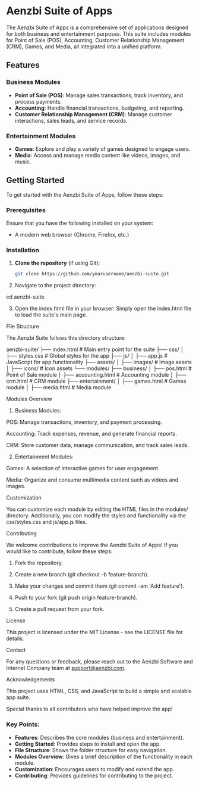 # Aenzbi Suite of Apps

The Aenzbi Suite of Apps is a comprehensive set of applications designed for both business and entertainment purposes. This suite includes modules for Point of Sale (POS), Accounting, Customer Relationship Management (CRM), Games, and Media, all integrated into a unified platform.

## Features

### Business Modules
- **Point of Sale (POS)**: Manage sales transactions, track inventory, and process payments.
- **Accounting**: Handle financial transactions, budgeting, and reporting.
- **Customer Relationship Management (CRM)**: Manage customer interactions, sales leads, and service records.

### Entertainment Modules
- **Games**: Explore and play a variety of games designed to engage users.
- **Media**: Access and manage media content like videos, images, and music.

## Getting Started

To get started with the Aenzbi Suite of Apps, follow these steps:

### Prerequisites
Ensure that you have the following installed on your system:
- A modern web browser (Chrome, Firefox, etc.)

### Installation

1. **Clone the repository** (if using Git):
   ```bash
   git clone https://github.com/yourusername/aenzbi-suite.git

2. Navigate to the project directory:

cd aenzbi-suite


3. Open the index.html file in your browser: Simply open the index.html file to load the suite's main page.



File Structure

The Aenzbi Suite follows this directory structure:

aenzbi-suite/
├── index.html                # Main entry point for the suite
├── css/
│   ├── styles.css            # Global styles for the app
├── js/
│   ├── app.js                # JavaScript for app functionality
├── assets/
│   ├── images/               # Image assets
│   ├── icons/                # Icon assets
└── modules/
    ├── business/
    │   ├── pos.html          # Point of Sale module
    │   ├── accounting.html   # Accounting module
    │   ├── crm.html          # CRM module
    ├── entertainment/
    │   ├── games.html        # Games module
    │   ├── media.html        # Media module

Modules Overview

1. Business Modules:

POS: Manage transactions, inventory, and payment processing.

Accounting: Track expenses, revenue, and generate financial reports.

CRM: Store customer data, manage communication, and track sales leads.



2. Entertainment Modules:

Games: A selection of interactive games for user engagement.

Media: Organize and consume multimedia content such as videos and images.




Customization

You can customize each module by editing the HTML files in the modules/ directory. Additionally, you can modify the styles and functionality via the css/styles.css and js/app.js files.

Contributing

We welcome contributions to improve the Aenzbi Suite of Apps! If you would like to contribute, follow these steps:

1. Fork the repository.


2. Create a new branch (git checkout -b feature-branch).


3. Make your changes and commit them (git commit -am 'Add feature').


4. Push to your fork (git push origin feature-branch).


5. Create a pull request from your fork.



License

This project is licensed under the MIT License - see the LICENSE file for details.

Contact

For any questions or feedback, please reach out to the Aenzbi Software and Internet Company team at support@aenzbi.com.

Acknowledgements

This project uses HTML, CSS, and JavaScript to build a simple and scalable app suite.

Special thanks to all contributors who have helped improve the app!


### Key Points:
- **Features**: Describes the core modules (business and entertainment).
- **Getting Started**: Provides steps to install and open the app.
- **File Structure**: Shows the folder structure for easy navigation.
- **Modules Overview**: Gives a brief description of the functionality in each module.
- **Customization**: Encourages users to modify and extend the app.
- **Contributing**: Provides guidelines for contributing to the project.


